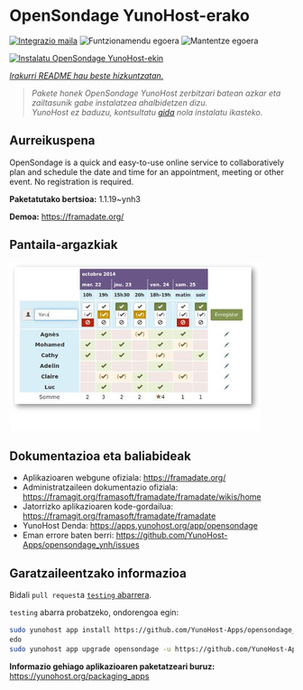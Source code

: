 <!--
Ohart ongi: README hau automatikoki sortu da <https://github.com/YunoHost/apps/tree/master/tools/readme_generator>ri esker
EZ editatu eskuz.
-->

# OpenSondage YunoHost-erako

[![Integrazio maila](https://dash.yunohost.org/integration/opensondage.svg)](https://ci-apps.yunohost.org/ci/apps/opensondage/) ![Funtzionamendu egoera](https://ci-apps.yunohost.org/ci/badges/opensondage.status.svg) ![Mantentze egoera](https://ci-apps.yunohost.org/ci/badges/opensondage.maintain.svg)

[![Instalatu OpenSondage YunoHost-ekin](https://install-app.yunohost.org/install-with-yunohost.svg)](https://install-app.yunohost.org/?app=opensondage)

*[Irakurri README hau beste hizkuntzatan.](./ALL_README.md)*

> *Pakete honek OpenSondage YunoHost zerbitzari batean azkar eta zailtasunik gabe instalatzea ahalbidetzen dizu.*  
> *YunoHost ez baduzu, kontsultatu [gida](https://yunohost.org/install) nola instalatu ikasteko.*

## Aurreikuspena

OpenSondage is a quick and easy-to-use online service to collaboratively plan and schedule the date and time for an appointment, meeting or other event. No registration is required.


**Paketatutako bertsioa:** 1.1.19~ynh3

**Demoa:** <https://framadate.org/>

## Pantaila-argazkiak

![OpenSondage(r)en pantaila-argazkia](./doc/screenshots/screenshots.jpg)

## Dokumentazioa eta baliabideak

- Aplikazioaren webgune ofiziala: <https://framadate.org/>
- Administratzaileen dokumentazio ofiziala: <https://framagit.org/framasoft/framadate/framadate/wikis/home>
- Jatorrizko aplikazioaren kode-gordailua: <https://framagit.org/framasoft/framadate/framadate>
- YunoHost Denda: <https://apps.yunohost.org/app/opensondage>
- Eman errore baten berri: <https://github.com/YunoHost-Apps/opensondage_ynh/issues>

## Garatzaileentzako informazioa

Bidali `pull request`a [`testing` abarrera](https://github.com/YunoHost-Apps/opensondage_ynh/tree/testing).

`testing` abarra probatzeko, ondorengoa egin:

```bash
sudo yunohost app install https://github.com/YunoHost-Apps/opensondage_ynh/tree/testing --debug
edo
sudo yunohost app upgrade opensondage -u https://github.com/YunoHost-Apps/opensondage_ynh/tree/testing --debug
```

**Informazio gehiago aplikazioaren paketatzeari buruz:** <https://yunohost.org/packaging_apps>

